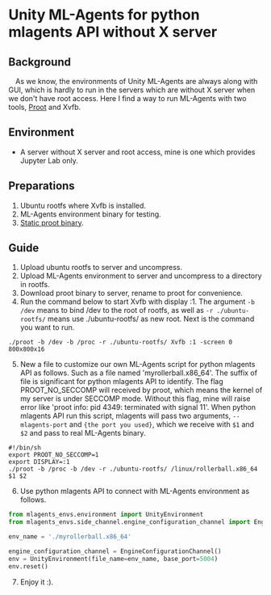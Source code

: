 # Unity ML-Agents for python mlagents API without X server
## Background
&ensp;&ensp;As we know, the environments of Unity ML-Agents are always along with GUI, which is hardly to run in the servers which are without X server when we don't have root access. Here I find a way to run ML-Agents with two tools, [Proot](https://proot-me.github.io/) and Xvfb.

## Environment
- A server without X server and root access, mine is one which provides Jupyter Lab only.

## Preparations
1. Ubuntu rootfs where Xvfb is installed. 
2. ML-Agents environment binary for testing.
3. [Static proot binary](https://github.com/proot-me/proot-static-build/releases/download/v5.1.1/proot_5.1.1_x86_64_rc2).

## Guide
1. Upload ubuntu rootfs to server and uncompress.
2. Upload ML-Agents environment to server and uncompress to a directory in rootfs.
3. Download proot binary to server, rename to proot for convenience.
4. Run the command below to start Xvfb with display :1. The argument `-b /dev` means to bind /dev to the root of rootfs, as well as `-r ./ubuntu-rootfs/` means use ./ubuntu-rootfs/ as new root. Next is the command you want to run.

`./proot -b /dev -b /proc -r ./ubuntu-rootfs/ Xvfb :1 -screen 0 800x800x16`

5. New a file to customize our own ML-Agents script for python mlagents API as follows. Such as a file named 'myrollerball.x86_64'. The suffix of file is significant for python mlagents API to identify. The flag PROOT_NO_SECCOMP will received by proot, which means the kernel of my server is under SECCOMP mode. Without this flag, mine will raise error like 'proot info: pid 4349: terminated with signal 11'. When python mlagents API run this script, mlagents will pass two arguments, `--mlagents-port` and `{the port you used}`, which we receive with `$1` and `$2` and pass to real ML-Agents binary.
```shell
#!/bin/sh
export PROOT_NO_SECCOMP=1
export DISPLAY=:1
./proot -b /proc -b /dev -r ./ubuntu-rootfs/ /linux/rollerball.x86_64 $1 $2
```

6. Use python mlagents API to connect with ML-Agents environment as follows.
```python
from mlagents_envs.environment import UnityEnvironment
from mlagents_envs.side_channel.engine_configuration_channel import EngineConfig, EngineConfigurationChannel

env_name = './myrollerball.x86_64'

engine_configuration_channel = EngineConfigurationChannel()
env = UnityEnvironment(file_name=env_name, base_port=5004)
env.reset()
```
7. Enjoy it :).
